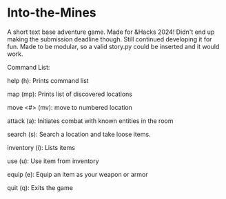 # Into-the-Mines
A short text base adventure game. Made for &Hacks 2024! Didn't end up making the submission deadline though. Still continued developing it for fun. Made to be modular, so a valid story.py could be inserted and it would work.

Command List:

help (h): Prints command list

map (mp): Prints list of discovered locations

move <#> (mv): move to numbered location

attack (a): Initiates combat with known entities in the room

search <object> (s): Search a location and take loose items.

inventory (i): Lists items

use <item> (u): Use item from inventory

equip <item> (e): Equip an item as your weapon or armor

quit (q): Exits the game
